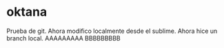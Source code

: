 # oktana
Prueba de git.
Ahora modifico localmente desde el sublime.
Ahora hice un branch local.
AAAAAAAAA
BBBBBBBBB
